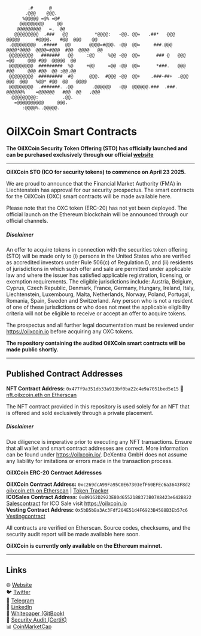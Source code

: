                                                                                                                           
                                                                                                                            
                                                                                                                            
            .#      @                                                                                                
           .@@@    @@@.                                                                                              
          %@@@@@ =@% =@#                                                                                             
         @@@@@@@@@     @@                                                                                            
        @@@@@@@@@   =.  @@                                                                                           
       @@@@@@@@@  .###   @@          *@@@@:   -@@. @@=   .##*   @@@    @@@@@      #@@@@.   #@@  @@@    @@            
     .@@@@@@@@@  .#####   @@       @@@@=#@@@. -@@  @@=     ###.@@@   @@@@*@@@@  @@@@=#@@@  #@@  @@@@   @@            
     @@@@@@@@@   #######   @@     :@@     %@@ -@@  @@=      ### @   @@@        =@@     @@@ #@@  @@@@@  @@            
     @@@@@@@@@  #########  %@     +@@     =@@ -@@  @@=      *###.   @@@        #@@     @@@ #@@  @@ :@@.@@            
     @@@@@@@@@  #########  #@      @@@.  #@@@ -@@  @@+    .###-##+  .@@@   @@@  @@@   %@@* #@@  @@   @@@@            
     @@@@@@@@@  .#######. .@@       .@@@@@@   -@@  @@@@@@.###  .###.  @@@@@@%    =@@@@@@   #@@  @@   .@@@            
      @@@@@@@@@:         .@@.                                                                                        
       =@@@@@@@@@@     @@@.                                                                                          
          :@@@@%..@@@@@.                                                                                             
         


# OilXCoin Smart Contracts
  
**The OilXCoin Security Token Offering (STO) has officially launched and can be purchased exclusively through our official [website](https://oilxcoin.io/)**   

---

**OilXCoin STO (ICO for security tokens) to commence on April 23 2025.**

We are proud to announce that the Financial Market Authority (FMA) in Liechtenstein has approval for our security prospectus. The smart contracts for the OilXCoin (OXC) smart contracts will be made available here.

Please note that the OXC token (ERC-20) has not yet been deployed. The official launch on the Ethereum blockchain will be announced through our official channels.

##### Disclaimer 
An offer to acquire tokens in connection with the securities token offering (STO) will be made only to (i) persons in the United States who are verified as accredited investors under Rule 506(c) of Regulation D, and (ii) residents of jurisdictions in which such offer and sale are permitted under applicable law and where the issuer has satisfied applicable registration, licensing, or exemption requirements. The eligible jurisdictions include: Austria, Belgium, Cyprus, Czech Republic, Denmark, France, Germany, Hungary, Ireland, Italy, Liechtenstein, Luxembourg, Malta, Netherlands, Norway, Poland, Portugal, Romania, Spain, Sweden and Switzerland. Any person who is not a resident of one of these jurisdictions or who does not meet the applicable eligibility criteria will not be eligible to receive or accept an offer to acquire tokens.

The prospectus and all further legal documentation must be reviewed under  https://oilxcoin.io before acquiring any OXC tokens.

**The repository containing the audited OilXCoin smart contracts will be made public shortly.**

---

## Published Contract Addresses

**NFT Contract Address:** `0x477f9a351db33a913bf0ba22c4e9a7051bed5e15` 🔗 [nft.oilxcoin.eth on Etherscan](https://etherscan.io/address/nft.oilxcoin.eth)

The NFT contract provided in this repository is used solely for an NFT that is offered and sold exclusively through a private placement.

##### Disclaimer 
Due diligence is imperative prior to executing any NFT transactions. Ensure that all wallet and smart contract addresses are correct. More information can be found under https://oilxcoin.io/. DeXentra GmbH does not assume any liability for imitations or errors made in the transaction process.

**OilXCoin ERC-20 Contract Addresses**

**OilXCoin Contract Address:** `0xc269dcA99Fa95C0E67303efF60EFEc6a3643F8d2` [oilxcoin.eth on Etherscan](https://etherscan.io/address/oilxcoin.eth#code) | [Token Tracker](https://etherscan.io/token/0xc269dcA99Fa95C0E67303efF60EFEc6a3643F8d2)  
**ICOSales Contract Address:** `0x89162D2923E80d6552188373B07A8423e642B822` [Salescontract](https://etherscan.io/address/0x89162D2923E80d6552188373B07A8423e642B822#code) for ICO Sale visit https://oilxcoin.io  
**Vesting Contract Address:** `0x5bB5bBa3Ac3Fdf204E51d4F6923B4588B3Eb57c6` [Vestingcontract](https://etherscan.io/address/0x89162D2923E80d6552188373B07A8423e642B822#code)  
  
All contracts are verified on Etherscan. Source codes, checksums, and the security audit report will be made available here soon.  

**OilXCoin is currently only available on the Ethereum mainnet.**

---

## Links

🌐 [Website](https://oilxcoin.io/)  
🐦 [Twitter](https://twitter.com/OilXCoin)  
💬 [Telegram](https://t.me/oilxcoin)  
💼 [LinkedIn](https://www.linkedin.com/company/oilxcoin/)  
📘 [Whitepaper (GitBook)](https://dexentra.gitbook.io/oilxcoin.io-whitepaper)  
🔐 [Security Audit (CertiK)](https://skynet.certik.com/projects/oilxcoin)  
📊 [CoinMarketCap](https://coinmarketcap.com/currencies/oilxcoin/)  



